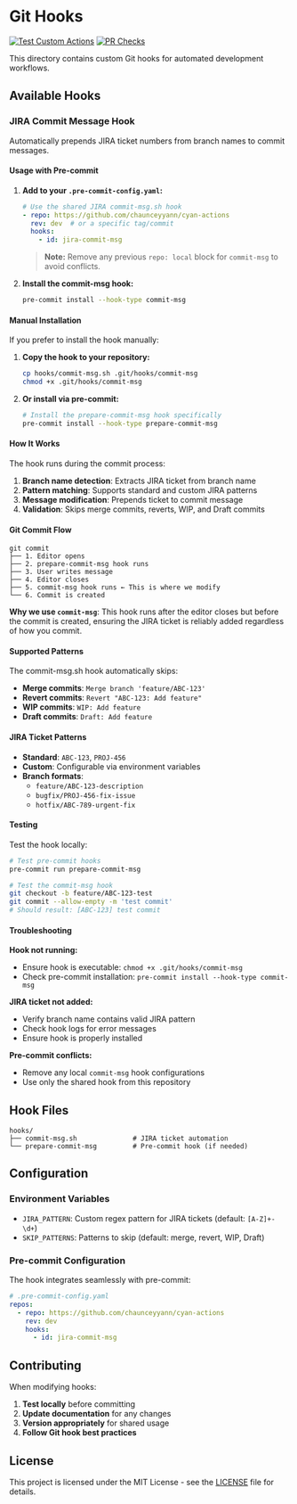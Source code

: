 # Git Hooks

[![Test Custom Actions](https://github.com/chaunceyyann/cyan-actions/actions/workflows/test-custom-actions.yml/badge.svg)](https://github.com/chaunceyyann/cyan-actions/actions/workflows/test-custom-actions.yml)
[![PR Checks](https://github.com/chaunceyyann/cyan-actions/actions/workflows/pr-checks.yml/badge.svg)](https://github.com/chaunceyyann/cyan-actions/actions/workflows/pr-checks.yml)

This directory contains custom Git hooks for automated development workflows.

## Available Hooks

### JIRA Commit Message Hook

Automatically prepends JIRA ticket numbers from branch names to commit messages.

#### Usage with Pre-commit

1. **Add to your `.pre-commit-config.yaml`:**
   ```yaml
   # Use the shared JIRA commit-msg.sh hook
   - repo: https://github.com/chaunceyyann/cyan-actions
     rev: dev  # or a specific tag/commit
     hooks:
       - id: jira-commit-msg
   ```
   > **Note:** Remove any previous `repo: local` block for `commit-msg` to avoid conflicts.

2. **Install the commit-msg hook:**
   ```bash
   pre-commit install --hook-type commit-msg
   ```

#### Manual Installation

If you prefer to install the hook manually:

1. **Copy the hook to your repository:**
   ```bash
   cp hooks/commit-msg.sh .git/hooks/commit-msg
   chmod +x .git/hooks/commit-msg
   ```

2. **Or install via pre-commit:**
   ```bash
   # Install the prepare-commit-msg hook specifically
   pre-commit install --hook-type prepare-commit-msg
   ```

#### How It Works

The hook runs during the commit process:

1. **Branch name detection**: Extracts JIRA ticket from branch name
2. **Pattern matching**: Supports standard and custom JIRA patterns
3. **Message modification**: Prepends ticket to commit message
4. **Validation**: Skips merge commits, reverts, WIP, and Draft commits

#### Git Commit Flow

```
git commit
├── 1. Editor opens
├── 2. prepare-commit-msg hook runs
├── 3. User writes message
├── 4. Editor closes
├── 5. commit-msg hook runs ← This is where we modify
└── 6. Commit is created
```

**Why we use `commit-msg`**: This hook runs after the editor closes but before the commit is created, ensuring the JIRA ticket is reliably added regardless of how you commit.

#### Supported Patterns

The commit-msg.sh hook automatically skips:
- **Merge commits**: `Merge branch 'feature/ABC-123'`
- **Revert commits**: `Revert "ABC-123: Add feature"`
- **WIP commits**: `WIP: Add feature`
- **Draft commits**: `Draft: Add feature`

#### JIRA Ticket Patterns

- **Standard**: `ABC-123`, `PROJ-456`
- **Custom**: Configurable via environment variables
- **Branch formats**:
  - `feature/ABC-123-description`
  - `bugfix/PROJ-456-fix-issue`
  - `hotfix/ABC-789-urgent-fix`

#### Testing

Test the hook locally:

```bash
# Test pre-commit hooks
pre-commit run prepare-commit-msg

# Test the commit-msg hook
git checkout -b feature/ABC-123-test
git commit --allow-empty -m 'test commit'
# Should result: [ABC-123] test commit
```

#### Troubleshooting

**Hook not running:**
- Ensure hook is executable: `chmod +x .git/hooks/commit-msg`
- Check pre-commit installation: `pre-commit install --hook-type commit-msg`

**JIRA ticket not added:**
- Verify branch name contains valid JIRA pattern
- Check hook logs for error messages
- Ensure hook is properly installed

**Pre-commit conflicts:**
- Remove any local `commit-msg` hook configurations
- Use only the shared hook from this repository

## Hook Files

```
hooks/
├── commit-msg.sh              # JIRA ticket automation
└── prepare-commit-msg         # Pre-commit hook (if needed)
```

## Configuration

### Environment Variables

- `JIRA_PATTERN`: Custom regex pattern for JIRA tickets (default: `[A-Z]+-\d+`)
- `SKIP_PATTERNS`: Patterns to skip (default: merge, revert, WIP, Draft)

### Pre-commit Configuration

The hook integrates seamlessly with pre-commit:

```yaml
# .pre-commit-config.yaml
repos:
  - repo: https://github.com/chaunceyyann/cyan-actions
    rev: dev
    hooks:
      - id: jira-commit-msg
```

## Contributing

When modifying hooks:

1. **Test locally** before committing
2. **Update documentation** for any changes
3. **Version appropriately** for shared usage
4. **Follow Git hook best practices**

## License

This project is licensed under the MIT License - see the [LICENSE](../LICENSE) file for details.
